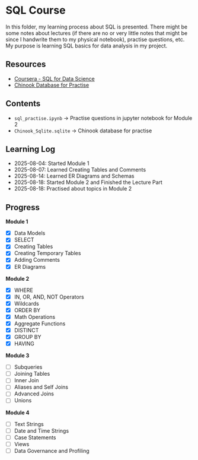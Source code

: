 # SQL Course

In this folder, my learning process about SQL is presented. There might be some notes about lectures (if there are no or very little notes that might be since I handwrite them to my physical notebook), practise questions, etc.
My purpose is learning SQL basics for data analysis in my project.

## Resources
- [Coursera - SQL for Data Science](https://www.coursera.org/learn/sql-for-data-science/)
- [Chinook Database for Practise](https://github.com/lerocha/chinook-database)

## Contents
- `sql_practise.ipynb` → Practise questions in jupyter notebook for Module 2
- `Chinook_Sqlite.sqlite` → Chinook database for practise

## Learning Log
- 2025-08-04: Started Module 1
- 2025-08-07: Learned Creating Tables and Comments
- 2025-08-14: Learned ER Diagrams and Schemas
- 2025-08-18: Started Module 2 and Finished the Lecture Part
- 2025-08-18: Practised about topics in Module 2

## Progress
**Module 1**
- [x] Data Models
- [x] SELECT
- [x] Creating Tables
- [x] Creating Temporary Tables
- [x] Adding Comments
- [x] ER Diagrams

**Module 2**
- [x] WHERE
- [x] IN, OR, AND, NOT Operators
- [x] Wildcards
- [x] ORDER BY
- [x] Math Operations
- [x] Aggregate Functions
- [x] DISTINCT
- [x] GROUP BY
- [x] HAVING

**Module 3**
- [ ] Subqueries
- [ ] Joining Tables
- [ ] Inner Join
- [ ] Aliases and Self Joins
- [ ] Advanced Joins
- [ ] Unions

**Module 4**
- [ ] Text Strings
- [ ] Date and Time Strings
- [ ] Case Statements
- [ ] Views
- [ ] Data Governance and Profiling
